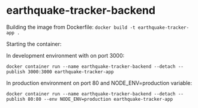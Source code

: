 # earthquake-tracker-backend

Building the image from Dockerfile:
`docker build -t earthquake-tracker-app .`

Starting the container:

In development environment with on port 3000:
```
docker container run --name earthquake-tracker-backend --detach --publish 3000:3000 earthquake-tracker-app
```

In production environment on port 80 and NODE_ENV=production variable:
```
docker container run --name earthquake-tracker-backend --detach --publish 80:80 --env NODE_ENV=production earthquake-tracker-app
```

